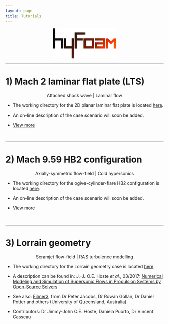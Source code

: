 ```yaml
---
layout: page
title: Tutorials
---
```


<p align="center">
  <img src="/docs/img/logos/hyFoamLogo.png" width="200">
</p>

---  

# 1) Mach 2 laminar flat plate (LTS)

<p align="center">
Attached shock wave | Laminar flow  
</p>

+ The working directory for the 2D planar laminar flat plate is located [here](https://github.com/vincentcasseau/hyStrath/tree/master/run/hyStrath/hyFoam/laminarFlatPlateLTS).  

+ An on-line description of the case scenario will soon be added.  

+ [View more](https://github.com/vincentcasseau/hyStrath/wiki/Tutorials-::-hyFoam-::-laminarFlatPlateLTS)

<br>

---  

# 2) Mach 9.59 HB2 configuration

<p align="center">
Axially-symmetric flow-field | Cold hypersonics
</p>

+ The working directory for the ogive-cylinder-flare HB2 configuration is located [here](https://github.com/vincentcasseau/hyStrath/tree/master/run/hyStrath/hyFoam/axisymmetric-HB2).  

+ An on-line description of the case scenario will soon be added.  

+ [View more](https://github.com/vincentcasseau/hyStrath/wiki/Tutorials-::-hyFoam-::-axisymmetricHB2)

<br>

---  

# 3) Lorrain geometry

<p align="center">
Scramjet flow-field | RAS turbulence modelling  
</p>

+ The working directory for the Lorrain geometry case is located [here](https://github.com/vincentcasseau/hyStrath/tree/master/run/hyStrath/hyFoam/LorrainStageI).  

+ A description can be found in: J.-J. O.E. Hoste _et al._, 03/2017: [Numerical Modeling and Simulation of Supersonic Flows in Propulsion Systems by Open-Source Solvers](http://eprints.gla.ac.uk/140369/1/140369.pdf)  

+ See also: [Eilmer3](http://cfcfd.mechmining.uq.edu.au/docs/tools/eilmer/), from  Dr Peter Jacobs, Dr Rowan Gollan, Dr Daniel Potter and others (University of Queensland, Australia).

+ Contributors: Dr Jimmy-John O.E. Hoste, Daniela Puorto, Dr Vincent Casseau
